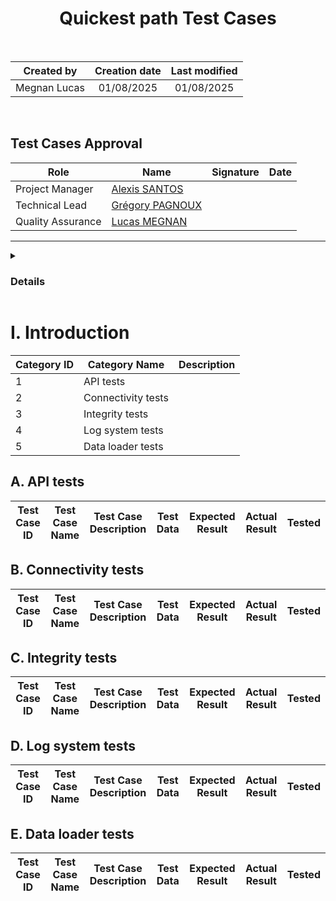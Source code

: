 <h1 align="center"> Quickest path Test Cases </h1>

<p>
<br>

| Created by | Creation date | Last modified |
|:-------------:|:---------------:|:--------:|
| Megnan Lucas | 01/08/2025 | 01/08/2025 |

<br>
</p>

## Test Cases Approval

| Role | Name | Signature | Date |
|------|------|-----------|------|
| Project Manager      | [Alexis SANTOS](https://github.com/Mamoru-fr)                 |  | |
| Technical Lead       | [Grégory PAGNOUX](https://github.com/Gregory-Pagnoux)         |  | |
| Quality Assurance    | [Lucas MEGNAN](https://github.com/LucasMegnan)                |  | |

---

<details>
<summary>

### Details

</summary>

- [I. Introduction](#i-introduction)
  - [A. API tests](#a-api-tests)
  - [B. Connectivity tests](#b-connectivity-tests)
  - [C. Integrity tests](#c-integrity-tests)
  - [D. Log system tests](#d-log-system-tests)
  - [E. Data loader tests](#e-data-loader-tests)


</details>

# I. Introduction

| Category ID | Category Name | Description | 
|------------|----------|------------|
| 1 | API tests          |  |
| 2 | Connectivity tests |  |
| 3 | Integrity tests    |  |
| 4 | Log system tests   |  |
| 5 | Data loader tests  |  |

## A. API tests

| Test Case ID | Test Case Name | Test Case Description | Test Data | Expected Result | Actual Result | Tested |
|--------------|----------------|-----------------------|-----------|-----------------|---------------|--------|

## B. Connectivity tests

| Test Case ID | Test Case Name | Test Case Description | Test Data | Expected Result | Actual Result | Tested |
|--------------|----------------|-----------------------|-----------|-----------------|---------------|--------|

## C. Integrity tests

| Test Case ID | Test Case Name | Test Case Description | Test Data | Expected Result | Actual Result | Tested |
|--------------|----------------|-----------------------|-----------|-----------------|---------------|--------|

## D. Log system tests

| Test Case ID | Test Case Name | Test Case Description | Test Data | Expected Result | Actual Result | Tested |
|--------------|----------------|-----------------------|-----------|-----------------|---------------|--------|

## E. Data loader tests

| Test Case ID | Test Case Name | Test Case Description | Test Data | Expected Result | Actual Result | Tested |
|--------------|----------------|-----------------------|-----------|-----------------|---------------|--------|